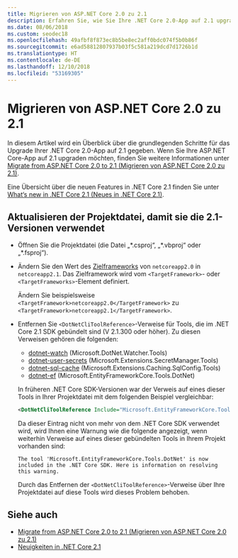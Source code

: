 ```yaml
---
title: Migrieren von ASP.NET Core 2.0 zu 2.1
description: Erfahren Sie, wie Sie Ihre .NET Core 2.0-App auf 2.1 upgraden können.
ms.date: 08/06/2018
ms.custom: seodec18
ms.openlocfilehash: 49afbf8f873ec8b5be8ec2aff0bdc074f5b0b86f
ms.sourcegitcommit: e6ad58812807937b03f5c581a219dcd7d1726b1d
ms.translationtype: HT
ms.contentlocale: de-DE
ms.lasthandoff: 12/10/2018
ms.locfileid: "53169305"
---
```

# <a name="migrate-from-net-core-20-to-21"></a>Migrieren von ASP.NET Core 2.0 zu 2.1

In diesem Artikel wird ein Überblick über die grundlegenden Schritte für das Upgrade Ihrer .NET Core 2.0-App auf 2.1 gegeben. Wenn Sie Ihre ASP.NET Core-App auf 2.1 upgraden möchten, finden Sie weitere Informationen unter [Migrate from ASP.NET Core 2.0 to 2.1 (Migrieren von ASP.NET Core 2.0 zu 2.1)](/aspnet/core/migration/20_21).

Eine Übersicht über die neuen Features in .NET Core 2.1 finden Sie unter [What‘s new in .NET Core 2.1 (Neues in .NET Core 2.1)](../whats-new/dotnet-core-2-1.md).

## <a name="update-the-project-file-to-use-21-versions"></a>Aktualisieren der Projektdatei, damit sie die 2.1-Versionen verwendet

* Öffnen Sie die Projektdatei (die Datei „\*.csproj“, „\*.vbproj“ oder „\*.fsproj“).

* Ändern Sie den Wert des [Zielframeworks](../../standard/frameworks.md) von `netcoreapp2.0` in `netcoreapp2.1`. Das Zielframework wird vom `<TargetFramework>`- oder `<TargetFrameworks>`-Element definiert.

  Ändern Sie beispielsweise `<TargetFramework>netcoreapp2.0</TargetFramework>` zu `<TargetFramework>netcoreapp2.1</TargetFramework>`.

* Entfernen Sie `<DotNetCliToolReference>`-Verweise für Tools, die im .NET Core 2.1 SDK gebündelt sind (V 2.1.300 oder höher). Zu diesen Verweisen gehören die folgenden:

  * [dotnet-watch](https://github.com/aspnet/DotNetTools/blob/master/src/dotnet-watch/README.md) (Microsoft.DotNet.Watcher.Tools)
  * [dotnet-user-secrets](https://github.com/aspnet/DotNetTools/blob/master/src/dotnet-user-secrets/README.md) (Microsoft.Extensions.SecretManager.Tools)
  * [dotnet-sql-cache](https://github.com/aspnet/DotNetTools/blob/master/src/dotnet-sql-cache/README.md) (Microsoft.Extensions.Caching.SqlConfig.Tools)
  * [dotnet-ef](/ef/core/miscellaneous/cli/dotnet) (Microsoft.EntityFrameworkCore.Tools.DotNet)
  
  In früheren .NET Core SDK-Versionen war der Verweis auf eines dieser Tools in Ihrer Projektdatei mit dem folgenden Beispiel vergleichbar:

  ```xml
  <DotNetCliToolReference Include="Microsoft.EntityFrameworkCore.Tools.DotNet" Version="2.0.0" />
  ```

  Da dieser Eintrag nicht von mehr von dem .NET Core SDK verwendet wird, wird Ihnen eine Warnung wie die folgende angezeigt, wenn weiterhin Verweise auf eines dieser gebündelten Tools in Ihrem Projekt vorhanden sind:
  
  `The tool 'Microsoft.EntityFrameworkCore.Tools.DotNet' is now included in the .NET Core SDK. Here is information on resolving this warning.`
  
  Durch das Entfernen der `<DotNetCliToolReference>`-Verweise über Ihre Projektdatei auf diese Tools wird dieses Problem behoben.

## <a name="see-also"></a>Siehe auch

* [Migrate from ASP.NET Core 2.0 to 2.1 (Migrieren von ASP.NET Core 2.0 zu 2.1)](/aspnet/core/migration/20_21)  
* [Neuigkeiten in .NET Core 2.1](../whats-new/dotnet-core-2-1.md)  
